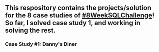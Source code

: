 ## This respository contains the projects/solution for the 8 case studies of **[#8WeekSQLChallenge](https://8weeksqlchallenge.com)**! So far, I solved case study 1, and working in solving the rest.

### Case Study #1: Danny's Diner
